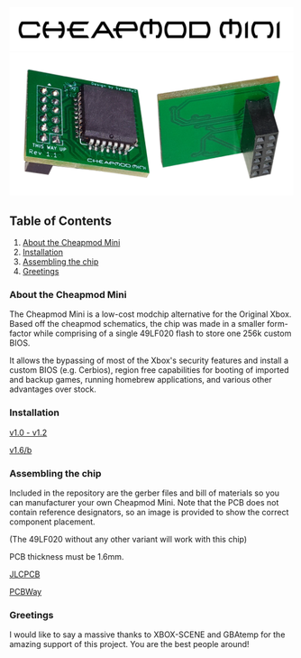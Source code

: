 <img src="/images/logo-white-outline.png"> 


<img src="/images/cheapmod_mini.png"> 

## Table of Contents
1. [About the Cheapmod Mini](#about-the-cheapmod-mini)
2. [Installation](#installation)
3. [Assembling the chip](#assembling-the-chip)
4. [Greetings](#greetings)

### About the Cheapmod Mini
The Cheapmod Mini is a low-cost modchip alternative for the Original Xbox. Based off the cheapmod schematics, the chip was made in a smaller form-factor while comprising of a single 49LF020 flash to store one 256k custom BIOS.

It allows the bypassing of most of the Xbox's security features and install a custom BIOS (e.g. Cerbios), region free capabilities for booting of imported and backup games, running homebrew applications, and various
other advantages over stock.

### Installation
[v1.0 - v1.2](https://github.com/m4x10187/cheapmod-mini/blob/main/diagrams/Cheapmod_Mini_v1-v12_Installation_Guide.pdf)

[v1.6/b](https://web.archive.org/web/20050416034049/http://www.eurasia.nu/wiki/index.php?pagename=XboxCheapmodOn1.6)

### Assembling the chip
Included in the repository are the gerber files and bill of materials so you can manufacturer your own Cheapmod Mini. Note that the PCB does not contain reference designators, so an image is provided to show the correct
component placement.

(The 49LF020 without any other variant will work with this chip)

PCB thickness must be 1.6mm.

[JLCPCB](https://jlcpcb.com)

[PCBWay](https://pcbway.com)

### Greetings

I would like to say a massive thanks to XBOX-SCENE and GBAtemp for the amazing support of this project. You are the best people around!
